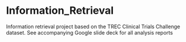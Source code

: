 # Information_Retrieval
Information retrieval project  based on the TREC Clinical Trials Challenge dataset. See  accompanying Google slide deck for all analysis reports 
